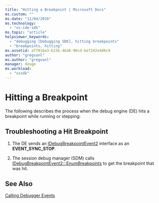 ```yaml
---
title: "Hitting a Breakpoint | Microsoft Docs"
ms.custom: ""
ms.date: "11/04/2016"
ms.technology: 
  - "vs-ide-sdk"
ms.topic: "article"
helpviewer_keywords: 
  - "debugging [Debugging SDK], hitting breakpoints"
  - "breakpoints, hitting"
ms.assetid: a77816e3-b15b-46a0-90cd-be7242e4d6c9
author: "gregvanl"
ms.author: "gregvanl"
manager: douge
ms.workload: 
  - "vssdk"
---
```

# Hitting a Breakpoint
The following describes the process when the debug engine (DE) hits a breakpoint while running or stepping:  
  
## Troubleshooting a Hit Breakpoint  
  
1.  The DE sends an [IDebugBreakpointEvent2](../../extensibility/debugger/reference/idebugbreakpointevent2.md) interface as an **EVENT_SYNC_STOP**.  
  
2.  The session debug manager (SDM) calls [IDebugBreakpointEvent2:::EnumBreakpoints](../../extensibility/debugger/reference/idebugbreakpointevent2-enumbreakpoints.md) to get the breakpoint that was hit.  
  
## See Also  
 [Calling Debugger Events](../../extensibility/debugger/calling-debugger-events.md)